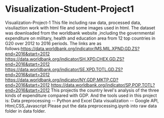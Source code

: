 # Visualization-Student-Project1
Visualization-Project-1
This file including raw data, processed data, visuliaztion work with html file and some images used in html.
The dataset was downloaded from the worldbank website ,including the governmental expenditure on military, health and education area from 12 top countries in G20 over 2012 to 2016 periods. The links are as follows:https://data.worldbank.org/indicator/MS.MIL.XPND.GD.ZS?end=2016&start=2012
https://data.worldbank.org/indicator/SH.XPD.CHEX.GD.ZS?end=2016&start=2012
https://data.worldbank.org/indicator/SE.XPD.TOTL.GD.ZS?end=2016&start=2012
https://data.worldbank.org/indicator/NY.GDP.MKTP.CD?end=2016&start=2012
https://data.worldbank.org/indicator/SP.POP.TOTL?end=2016&start=2012
This projectis the country level's analysis of the three kinds of expenditure compared with GDP. And the tools used in this project is: Data preprocessing -- Python and Excel Data visualization -- Google API, Html,CSS,Javascript
Please put the data preprocessing.ipynb into raw data folder in data folder.
